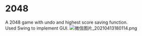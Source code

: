 # 2048
A 2048 game with undo and highest score saving function.\
Used Swing to implement GUI.
![微信图片_20210413180114.png](https://i.loli.net/2021/04/13/p4LflnIKxAJSoH8.png)
